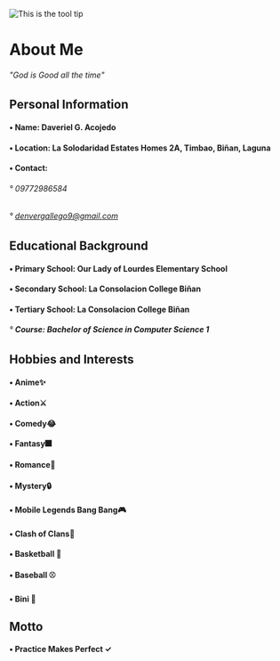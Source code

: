 ![](https://github.com/user-attachments/assets/93d4158f-6acf-4377-b06b-83ef6465c3ae "This is the tool tip")
# About Me 

###### "God is Good all the time"

## Personal Information

#### • **Name**: Daveriel G. Acojedo 
#### • **Location**: La Solodaridad Estates Homes 2A, Timbao, Biñan, Laguna
#### • **Contact**:
###### °  09772986584
###### ° denvergallego9@gmail.com

## Educational Background

#### • **Primary School**: Our Lady of Lourdes Elementary School
#### • **Secondary School**: La Consolacion College Biñan
#### • **Tertiary Schoo**l: La Consolacion College Biñan
###### ° **Course: Bachelor of Science in Computer Science 1**

## Hobbies and Interests

#### • **Anime**✨
#### • **Action**⚔
#### • **Comedy**😂
#### • **Fantasy**🎆
#### • **Romance**🥰
#### • **Mystery**🔒
#### • **Mobile Legends Bang Bang**🎮
#### • **Clash of Clans**🧩
#### • **Basketball** 🏀
#### • **Baseball** ⚾
#### • **Bini** 🌸

## Motto

#### • Practice Makes Perfect ✓


